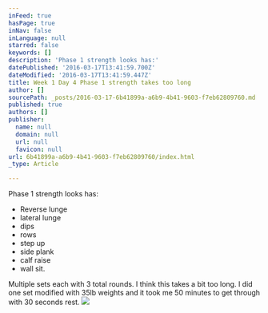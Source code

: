 ```yaml
---
inFeed: true
hasPage: true
inNav: false
inLanguage: null
starred: false
keywords: []
description: 'Phase 1 strength looks has:'
datePublished: '2016-03-17T13:41:59.700Z'
dateModified: '2016-03-17T13:41:59.447Z'
title: Week 1 Day 4 Phase 1 strength takes too long
author: []
sourcePath: _posts/2016-03-17-6b41899a-a6b9-4b41-9603-f7eb62809760.md
published: true
authors: []
publisher:
  name: null
  domain: null
  url: null
  favicon: null
url: 6b41899a-a6b9-4b41-9603-f7eb62809760/index.html
_type: Article

---
```

Phase 1 strength looks has:

* Reverse lunge
* lateral lunge
* dips
* rows
* step up
* side plank
* calf raise
* wall sit.

Multiple sets each with 3 total rounds. I think this takes a bit too long. I did one set modified with 35lb weights and it took me 50 minutes to get through with 30 seconds rest.
![](https://the-grid-user-content.s3-us-west-2.amazonaws.com/508d0ad9-d5fa-4235-9170-cc5da2f2157c.png)